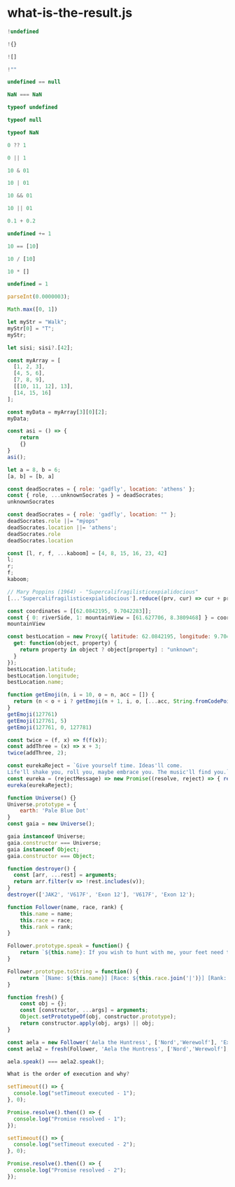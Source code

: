 # what-is-the-result.js

```javascript
!undefined
```

```javascript
!{}
```

```javascript
![]
```

```javascript
!""
```

```javascript
undefined == null
```

```javascript
NaN === NaN
```

```javascript
typeof undefined
```

```javascript
typeof null
```

```javascript
typeof NaN
```

```javascript
0 ?? 1
```

```javascript
0 || 1
```

```javascript
10 & 01
```

```javascript
10 | 01
```

```javascript
10 && 01
```

```javascript
10 || 01
```

```javascript
0.1 + 0.2
```

```javascript
undefined += 1
```

```javascript
10 == [10]
```

```javascript
10 / [10]
```

```javascript
10 * []
```


```javascript
undefined = 1
```

```javascript
parseInt(0.0000003);
```

```javascript
Math.max([0, 1])
```

```javascript
let myStr = "Walk";
myStr[0] = "T";
myStr;
```

```javascript
let sisi; sisi?.[42];
```

```javascript
const myArray = [
  [1, 2, 3],
  [4, 5, 6],
  [7, 8, 9],
  [[10, 11, 12], 13],
  [14, 15, 16]
];

const myData = myArray[3][0][2];
myData;
```

```javascript
const asi = () => {
    return 
    {}
}
asi();
```

```javascript
let a = 8, b = 6;
[a, b] = [b, a]
```

```javascript
const deadSocrates = { role: 'gadfly', location: 'athens' };
const { role, ...unknownSocrates } = deadSocrates;
unknownSocrates 
```

```javascript
const deadSocrates = { role: 'gadfly', location: "" };
deadSocrates.role ||= "mýops"
deadSocrates.location ||= 'athens';
deadSocrates.role
deadSocrates.location
```

```javascript
const [l, r, f, ...kaboom] = [4, 8, 15, 16, 23, 42]
l;
r;
f;
kaboom;
```

```javascript
// Mary Poppins (1964) - "Supercalifragilisticexpialidocious"
[...'Supercalifragilisticexpialidocious'].reduce((prv, cur) => cur + prv);
```

```javascript
const coordinates = [[62.0842195, 9.7042283]];
const { 0: riverSide, 1: mountainView = [61.627706, 8.3809468] } = coordinates;
mountainView
```

```javascript
const bestLocation = new Proxy({ latitude: 62.0842195, longitude: 9.7042283 }, {
  get: function(object, property) {
    return property in object ? object[property] : "unknown";
  }
});
bestLocation.latitude;
bestLocation.longitude;
bestLocation.name;
```

```javascript
function getEmoji(n, i = 10, o = n, acc = []) {
  return (n < o + i ? getEmoji(n + 1, i, o, [...acc, String.fromCodePoint(n)]) : acc);
}
getEmoji(127761)
getEmoji(127761, 5)
getEmoji(127761, 0, 127781)
```

``` javascript
const twice = (f, x) => f(f(x));
const addThree = (x) => x + 3;
twice(addThree, 2);
```

```javascript
const eurekaReject = `Give yourself time. Ideas'll come. 
Life'll shake you, roll you, maybe embrace you. The music'll find you.`;
const eureka = (rejectMessage) => new Promise((resolve, reject) => { reject(rejectMessage) });
eureka(eurekaReject);
```

``` javascript
function Universe() {}
Universe.prototype = {
    earth: 'Pale Blue Dot'
}
const gaia = new Universe();

gaia instanceof Universe;
gaia.constructor === Universe;
gaia instanceof Object;
gaia.constructor === Object;
```

```javascript
function destroyer() {
  const [arr, ...rest] = arguments;
  return arr.filter(v => !rest.includes(v));
}
destroyer(['JAK2', 'V617F', 'Exon 12'], 'V617F', 'Exon 12');
```

```javascript
function Follower(name, race, rank) {
	this.name = name;
	this.race = race;
	this.rank = rank;
}

Follower.prototype.speak = function() {
	return `${this.name}: If you wish to hunt with me, your feet need to be quick, and your eyes quicker.`;
}

Follower.prototype.toString = function() {
	return `[Name: ${this.name}] [Race: ${this.race.join('|')}] [Rank: ${this.rank}]`;
}

function fresh() {
    const obj = {};
    const [constructor, ...args] = arguments;
    Object.setPrototypeOf(obj, constructor.prototype);
    return constructor.apply(obj, args) || obj;
}

const aela = new Follower('Aela the Huntress', ['Nord','Werewolf'], 'Expert');
const aela2 = fresh(Follower, 'Aela the Huntress', ['Nord','Werewolf'], 'Expert');

aela.speak() === aela2.speak();
```

```javascript
What is the order of execution and why?

setTimeout(() => {
  console.log("setTimeout executed - 1");
}, 0);

Promise.resolve().then(() => {
  console.log("Promise resolved - 1");
});

setTimeout(() => {
  console.log("setTimeout executed - 2");
}, 0);

Promise.resolve().then(() => {
  console.log("Promise resolved - 2");
});
```
